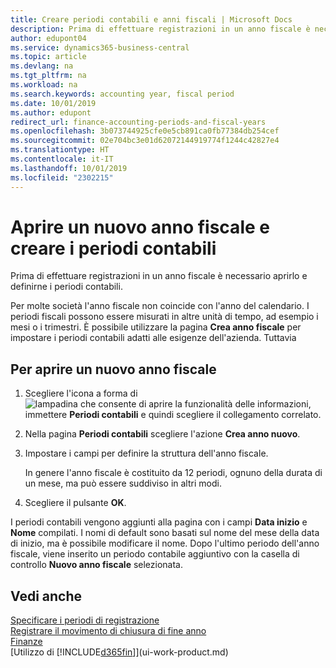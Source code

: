 ```yaml
---
title: Creare periodi contabili e anni fiscali | Microsoft Docs
description: Prima di effettuare registrazioni in un anno fiscale è necessario aprirlo e definirne i periodi contabili.
author: edupont04
ms.service: dynamics365-business-central
ms.topic: article
ms.devlang: na
ms.tgt_pltfrm: na
ms.workload: na
ms.search.keywords: accounting year, fiscal period
ms.date: 10/01/2019
ms.author: edupont
redirect_url: finance-accounting-periods-and-fiscal-years
ms.openlocfilehash: 3b073744925cfe0e5cb891ca0fb77384db254cef
ms.sourcegitcommit: 02e704bc3e01d62072144919774f1244c42827e4
ms.translationtype: HT
ms.contentlocale: it-IT
ms.lasthandoff: 10/01/2019
ms.locfileid: "2302215"
---
```

# <a name="open-a-new-fiscal-year-and-create-accounting-periods"></a>Aprire un nuovo anno fiscale e creare i periodi contabili
Prima di effettuare registrazioni in un anno fiscale è necessario aprirlo e definirne i periodi contabili.  

Per molte società l'anno fiscale non coincide con l'anno del calendario. I periodi fiscali possono essere misurati in altre unità di tempo, ad esempio i mesi o i trimestri. È possibile utilizzare la pagina **Crea anno fiscale** per impostare i periodi contabili adatti alle esigenze dell'azienda. Tuttavia   

## <a name="to-open-a-new-fiscal-year"></a>Per aprire un nuovo anno fiscale
1. Scegliere l'icona a forma di ![lampadina che consente di aprire la funzionalità delle informazioni](media/ui-search/search_small.png "Informazioni sull'operazione che si desidera eseguire"), immettere **Periodi contabili** e quindi scegliere il collegamento correlato.
2. Nella pagina **Periodi contabili** scegliere l'azione **Crea anno nuovo**.
3. Impostare i campi per definire la struttura dell'anno fiscale.

    In genere l'anno fiscale è costituito da 12 periodi, ognuno della durata di un mese, ma può essere suddiviso in altri modi.
4. Scegliere il pulsante **OK**.

I periodi contabili vengono aggiunti alla pagina con i campi **Data inizio** e **Nome** compilati. I nomi di default sono basati sul nome del mese della data di inizio, ma è possibile modificare il nome. Dopo l'ultimo periodo dell'anno fiscale, viene inserito un periodo contabile aggiuntivo con la casella di controllo **Nuovo anno fiscale** selezionata.  


## <a name="see-also"></a>Vedi anche
[Specificare i periodi di registrazione](finance-how-specify-posting-periods.md)  
[Registrare il movimento di chiusura di fine anno](year-how-post-year-end-close-entry.md)  
[Finanze](finance.md)  
[Utilizzo di [!INCLUDE[d365fin](includes/d365fin_md.md)]](ui-work-product.md)
